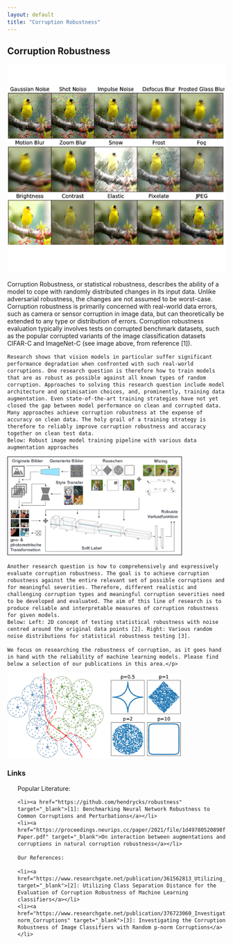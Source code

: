 ```yaml
---
layout: default
title: "Corruption Robustness"
---
```


<h2>Corruption Robustness</h2>
<img src="/assets/research_img/rp1_hendrycks_corruptions.png" alt="Corruption Robustness" style="max-width:100%; height:auto;">
<p>Corruption Robustness, or statistical robustness, describes the ability of a model to cope with randomly distributed changes in its input data. Unlike adversarial robustness, the changes are not assumed to be worst-case. 
Corruption robustness is primarily concerned with real-world data errors, such as camera or sensor corruption in image data, but can theoretically be extended to any type or distribution of errors. Corruption robustness evaluation typically involves tests on corrupted benchmark datasets, such as the popular corrupted variants of the image classification datasets CIFAR-C and ImageNet-C (see image above, from reference [1]). 
    
    Research shows that vision models in particular suffer significant performance degradation when confronted with such real-world corruptions. One research question is therefore how to train models that are as robust as possible against all known types of random corruption. Approaches to solving this research question include model architecture and optimisation choices, and, prominently, training data augmentation. Even state-of-the-art training strategies have not yet closed the gap between model performance on clean and corrupted data. Many approaches achieve corruption robustness at the expense of accuracy on clean data. The holy grail of a training strategy is therefore to reliably improve corruption robustness and accuracy together on clean test data. 
    Below: Robust image model training pipeline with various data augmentation approaches
<img src="/assets/research_img/rp1_data_augmentation.png" alt="Corruption Robustness" style="max-width:80%; height:auto;">
    
    Another research question is how to comprehensively and expressively evaluate corruption robustness. The goal is to achieve corruption robustness against the entire relevant set of possible corruptions and for meaningful severities. Therefore, different realistic and challenging corruption types and meaningful corruption severities need to be developed and evaluated. The aim of this line of research is to produce reliable and interpretable measures of corruption robustness for given models. 
    Below: Left: 2D concept of testing statistical robustness with noise centred around the original data points [2]. Right: Various random noise distributions for statistical robustness testing [3].
    
    We focus on researching the robustness of corruption, as it goes hand in hand with the reliability of machine learning models. Please find below a selection of our publications in this area.</p>
<img src="/assets/research_img/rp1_statistical_robustness_testing.png" alt="Corruption Robustness" style="max-width:80%; height:auto;">

<h3>Links</h3>
<ul>
    Popular Literature:
    
    <li><a href="https://github.com/hendrycks/robustness" target="_blank">[1]: Benchmarking Neural Network Robustness to Common Corruptions and Perturbations</a></li>
    <li><a href="https://proceedings.neurips.cc/paper/2021/file/1d49780520898fe37f0cd6b41c5311bf-Paper.pdf" target="_blank">On interaction between augmentations and corruptions in natural corruption robustness</a></li>
    
    Our References:
    
    <li><a href="https://www.researchgate.net/publication/361562813_Utilizing_Class_Separation_Distance_for_the_Evaluation_of_Corruption_Robustness_of_Machine_Learning_Classifiers" target="_blank">[2]: Utilizing Class Separation Distance for the Evaluation of Corruption Robustness of Machine Learning classifiers</a></li>
    <li><a href="https://www.researchgate.net/publication/376723060_Investigating_the_Corruption_Robustness_of_Image_Classifiers_with_Random_p-norm_Corruptions" target="_blank">[3]: Investigating the Corruption Robustness of Image Classifiers with Random p-norm Corruptions</a></li>
</ul>
